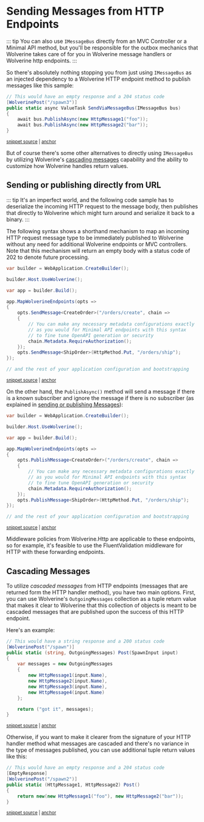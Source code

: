 # Sending Messages from HTTP Endpoints

::: tip
You can also use `IMessageBus` directly from an MVC Controller or a Minimal API method, but
you'll be responsible for the outbox mechanics that Wolverine takes care of for you in Wolverine
message handlers or Wolverine http endpoints.
:::

So there's absolutely nothing stopping you from just using `IMessageBus` as an injected
dependency to a Wolverine HTTP endpoint method to publish messages like this sample:

<!-- snippet: sample_publishing_cascading_messages_from_Http_endpoint_with_IMessageBus -->
<a id='snippet-sample_publishing_cascading_messages_from_http_endpoint_with_imessagebus'></a>
```cs
// This would have an empty response and a 204 status code
[WolverinePost("/spawn3")]
public static async ValueTask SendViaMessageBus(IMessageBus bus)
{
    await bus.PublishAsync(new HttpMessage1("foo"));
    await bus.PublishAsync(new HttpMessage2("bar"));
}
```
<sup><a href='https://github.com/JasperFx/wolverine/blob/main/src/Http/WolverineWebApi/MessageHandlers.cs#L36-L46' title='Snippet source file'>snippet source</a> | <a href='#snippet-sample_publishing_cascading_messages_from_http_endpoint_with_imessagebus' title='Start of snippet'>anchor</a></sup>
<!-- endSnippet -->

But of course there's some other alternatives to directly using `IMessageBus` by utilizing Wolverine's [cascading messages](/guide/handlers/cascading)
capability and the ability to customize how Wolverine handles return values. 

## Sending or publishing directly from URL

::: tip
It's an imperfect world, and the following code sample has to deserialize the incoming HTTP
request to the message body, then publishes that directly to Wolverine which might turn around
and serialize it back to a binary.
:::

The following syntax shows a shorthand mechanism to map an incoming HTTP request message type
to be immediately published to Wolverine without any need for additional Wolverine endpoints or MVC controllers.
Note that this mechanism will return an empty body with a status code of 202 to denote future processing.

<!-- snippet: sample_send_http_methods_directly_to_Wolverine -->
<a id='snippet-sample_send_http_methods_directly_to_wolverine'></a>
```cs
var builder = WebApplication.CreateBuilder();

builder.Host.UseWolverine();

var app = builder.Build();

app.MapWolverineEndpoints(opts =>
{
    opts.SendMessage<CreateOrder>("/orders/create", chain =>
    {
        // You can make any necessary metadata configurations exactly
        // as you would for Minimal API endpoints with this syntax
        // to fine tune OpenAPI generation or security
        chain.Metadata.RequireAuthorization();
    });
    opts.SendMessage<ShipOrder>(HttpMethod.Put, "/orders/ship");
});

// and the rest of your application configuration and bootstrapping
```
<sup><a href='https://github.com/JasperFx/wolverine/blob/main/src/Http/WolverineWebApi/Samples/SendingMessages.cs#L11-L33' title='Snippet source file'>snippet source</a> | <a href='#snippet-sample_send_http_methods_directly_to_wolverine' title='Start of snippet'>anchor</a></sup>
<!-- endSnippet -->

On the other hand, the `PublishAsync()` method will send a message if there is a known subscriber and ignore the message if there is no subscriber (as explained in [sending or publishing Messages](/guide/messaging/message-bus#sending-or-publishing-messages)):

<!-- snippet: sample_publish_http_methods_directly_to_Wolverine -->
<a id='snippet-sample_publish_http_methods_directly_to_wolverine'></a>
```cs
var builder = WebApplication.CreateBuilder();

builder.Host.UseWolverine();

var app = builder.Build();

app.MapWolverineEndpoints(opts =>
{
    opts.PublishMessage<CreateOrder>("/orders/create", chain =>
    {
        // You can make any necessary metadata configurations exactly
        // as you would for Minimal API endpoints with this syntax
        // to fine tune OpenAPI generation or security
        chain.Metadata.RequireAuthorization();
    });
    opts.PublishMessage<ShipOrder>(HttpMethod.Put, "/orders/ship");
});

// and the rest of your application configuration and bootstrapping
```
<sup><a href='https://github.com/JasperFx/wolverine/blob/main/src/Http/WolverineWebApi/Samples/PublishingMessages.cs#L11-L33' title='Snippet source file'>snippet source</a> | <a href='#snippet-sample_publish_http_methods_directly_to_wolverine' title='Start of snippet'>anchor</a></sup>
<!-- endSnippet -->

Middleware policies from Wolverine.Http are applicable to these endpoints, so for example, it's feasible to use
the FluentValidation middleware for HTTP with these forwarding endpoints.

## Cascading Messages

To utilize *cascaded messages* from HTTP endpoints (messages that are returned form the HTTP handler method), you have two main options.
First, you can use Wolverine's `OutgoingMessages` collection as a tuple return value that makes it clear to Wolverine
that this collection of objects is meant to be cascaded messages that are published upon the success of this HTTP endpoint.

Here's an example:

<!-- snippet: sample_spawning_messages_from_http_endpoint_via_OutgoingMessages -->
<a id='snippet-sample_spawning_messages_from_http_endpoint_via_outgoingmessages'></a>
```cs
// This would have a string response and a 200 status code
[WolverinePost("/spawn")]
public static (string, OutgoingMessages) Post(SpawnInput input)
{
    var messages = new OutgoingMessages
    {
        new HttpMessage1(input.Name),
        new HttpMessage2(input.Name),
        new HttpMessage3(input.Name),
        new HttpMessage4(input.Name)
    };

    return ("got it", messages);
}
```
<sup><a href='https://github.com/JasperFx/wolverine/blob/main/src/Http/WolverineWebApi/MessageHandlers.cs#L60-L77' title='Snippet source file'>snippet source</a> | <a href='#snippet-sample_spawning_messages_from_http_endpoint_via_outgoingmessages' title='Start of snippet'>anchor</a></sup>
<!-- endSnippet -->

Otherwise, if you want to make it clearer from the signature of your HTTP handler method what messages are cascaded
and there's no variance in the type of messages published, you can use additional tuple return values like this:

<!-- snippet: sample_publishing_cascading_messages_from_Http_endpoint -->
<a id='snippet-sample_publishing_cascading_messages_from_http_endpoint'></a>
```cs
// This would have an empty response and a 204 status code
[EmptyResponse]
[WolverinePost("/spawn2")]
public static (HttpMessage1, HttpMessage2) Post()
{
    return new(new HttpMessage1("foo"), new HttpMessage2("bar"));
}
```
<sup><a href='https://github.com/JasperFx/wolverine/blob/main/src/Http/WolverineWebApi/MessageHandlers.cs#L48-L58' title='Snippet source file'>snippet source</a> | <a href='#snippet-sample_publishing_cascading_messages_from_http_endpoint' title='Start of snippet'>anchor</a></sup>
<!-- endSnippet -->
